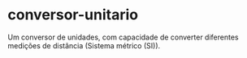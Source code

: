 # conversor-unitario
Um conversor de unidades, com capacidade de converter diferentes medições de distância (Sistema métrico (SI)).
